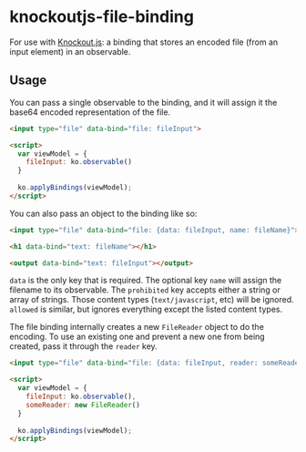 # knockoutjs-file-binding

For use with [Knockout.js](https://github.com/knockout/knockout): a binding that stores an encoded file
(from an input element) in an observable.

## Usage

You can pass a single observable to the binding, and it will assign it the base64 encoded representation of the file.

```html
<input type="file" data-bind="file: fileInput">

<script>
  var viewModel = {
    fileInput: ko.observable()
  }
  
  ko.applyBindings(viewModel);
</script>
```

You can also pass an object to the binding like so:

```html
<input type="file" data-bind="file: {data: fileInput, name: fileName}">

<h1 data-bind="text: fileName"></h1>

<output data-bind="text: fileInput"></output>
```

<code>data</code> is the only key that is required. The optional key <code>name</code> will assign the filename
to its observable. The <code>prohibited</code> key accepts either a string or array of strings. Those content types
(<code>text/javascript</code>, etc) will be ignored. <code>allowed</code> is similar, but ignores everything except
the listed content types.

The file binding internally creates a new <code>FileReader</code> object to do the encoding. To use an existing one and prevent
a new one from being created, pass it through the <code>reader</code> key.

```html
<input type="file" data-bind="file: {data: fileInput, reader: someReader}">

<script>
  var viewModel = {
    fileInput: ko.observable(),
    someReader: new FileReader()
  }
  
  ko.applyBindings(viewModel);
</script>
```
